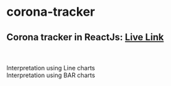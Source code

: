# corona-tracker
<h2>Corona tracker in ReactJs: <a href="https://sammed-sankonatti.github.io/corona-tracker/"> Live Link</a></h2>
<br />
<!img src="src/images/home-page.png" alt="corona-image" /> <br />
<!h3> Interpretation using Line charts </h3> <br />
<!img src="src/images/mod-2.png" alt="linechart" />
<!img src="src/images/mod-3.png" alt="linechart1" />
<!h3> Interpretation using BAR charts </h3> <br />
<!img src="src/images/mod-4.png" alt="Barchart" />


